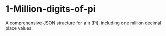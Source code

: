 # 1-Million-digits-of-pi
A comprehensive JSON structure for a π (Pi), including one million decimal place values.
